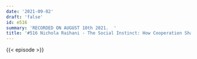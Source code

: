 ```yaml
---
date: '2021-09-02'
draft: 'false'
id: e516
summary: 'RECORDED ON AUGUST 10th 2021.  '
title: '#516 Nichola Raihani - The Social Instinct: How Cooperation Shaped the World'
---
```

{{< episode >}}
